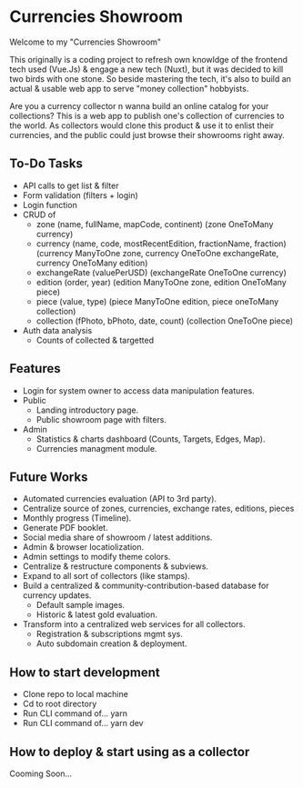 # Currencies Showroom

Welcome to my "Currencies Showroom"

This originally is a coding project to refresh own knowldge of the frontend tech used (Vue.Js) & engage a new tech (Nuxt), but it was decided to kill two birds with one stone. So beside mastering the tech, it's also to build an actual & usable web app to serve "money collection" hobbyists.

Are you a currency collector n wanna build an online catalog for your collections? This is a web app to publish one's collection of currencies to the world. As collectors would clone this product & use it to enlist their currencies, and the public could just browse their showrooms right away.

## To-Do Tasks

- API calls to get list & filter
- Form validation (filters + login)
- Login function
- CRUD of 
  - zone          (name, fullName, mapCode, continent)                    (zone OneToMany currency)
  - currency      (name, code, mostRecentEdition, fractionName, fraction) (currency ManyToOne zone, currency OneToOne exchangeRate, currency OneToMany edition)
  - exchangeRate  (valuePerUSD)                                           (exchangeRate OneToOne currency)
  - edition       (order, year)                                           (edition ManyToOne zone, edition OneToMany piece)
  - piece         (value, type)                                           (piece ManyToOne edition, piece oneToMany collection)
  - collection    (fPhoto, bPhoto, date, count)                           (collection OneToOne piece)
- Auth data analysis
  - Counts of collected & targetted

## Features

- Login for system owner to access data manipulation features.
- Public
  - Landing introductory page.
  - Public showroom page with filters.
- Admin
  - Statistics & charts dashboard (Counts, Targets, Edges, Map).
  - Currencies managment module.

## Future Works

- Automated currencies evaluation (API to 3rd party).
- Centralize source of zones, currencies, exchange rates, editions, pieces
- Monthly progress (Timeline).
- Generate PDF booklet.
- Social media share of showroom / latest additions.
- Admin & browser locatiolization.
- Admin settings to modify theme colors.
- Centralize & restructure components & subviews.
- Expand to all sort of collectors (like stamps).
- Build a centralized & community-contribution-based database for currency updates.
  - Default sample images.
  - Historic & latest gold evaluation.
- Transform into a centralized web services for all collectors.
  - Registration & subscriptions mgmt sys.
  - Auto subdomain creation & deployment.

## How to start development

- Clone repo to local machine
- Cd to root directory
- Run CLI command of...
    yarn
- Run CLI command of...
    yarn dev

## How to deploy & start using as a collector

Cooming Soon...

